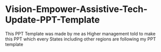 # Vision-Empower-Assistive-Tech-Update-PPT-Template
This PPT Template was made by me as Higher management told to make this PPT which every States including other regions are following my PPT template 
